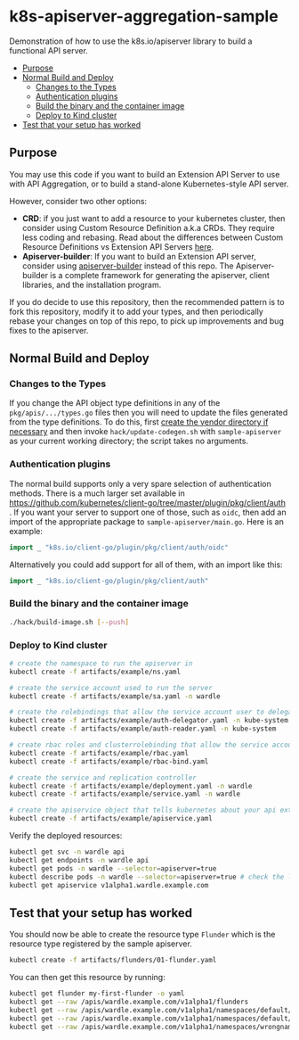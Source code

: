 # k8s-apiserver-aggregation-sample

Demonstration of how to use the k8s.io/apiserver library to build a functional API server.

- [Purpose](#purpose)
- [Normal Build and Deploy](#normal-build-and-deploy)
  - [Changes to the Types](#changes-to-the-types)
  - [Authentication plugins](#authentication-plugins)
  - [Build the binary and the container image](#build-the-binary-and-the-container-image)
  - [Deploy to Kind cluster](#deploy-to-kind-cluster)
- [Test that your setup has worked](#test-that-your-setup-has-worked)

## Purpose

You may use this code if you want to build an Extension API Server to use with API Aggregation, or to build a stand-alone Kubernetes-style API server.

However, consider two other options:
  * **CRD**:  if you just want to add a resource to your kubernetes cluster, then consider using Custom Resource Definition a.k.a CRDs.  They require less coding and rebasing.  Read about the differences between Custom Resource Definitions vs Extension API Servers [here](https://kubernetes.io/docs/concepts/api-extension/custom-resources).
  * **Apiserver-builder**: If you want to build an Extension API server, consider using [apiserver-builder](https://github.com/kubernetes-incubator/apiserver-builder) instead of this repo.  The Apiserver-builder is a complete framework for generating the apiserver, client libraries, and the installation program.

If you do decide to use this repository, then the recommended pattern is to fork this repository, modify it to add your types, and then periodically rebase your changes on top of this repo, to pick up improvements and bug fixes to the apiserver.

## Normal Build and Deploy

### Changes to the Types

If you change the API object type definitions in any of the
`pkg/apis/.../types.go` files then you will need to update the files
generated from the type definitions.  To do this, first
[create the vendor directory if necessary](#when-using-go-111-modules)
and then invoke `hack/update-codegen.sh` with `sample-apiserver` as
your current working directory; the script takes no arguments.

### Authentication plugins

The normal build supports only a very spare selection of
authentication methods.  There is a much larger set available in
https://github.com/kubernetes/client-go/tree/master/plugin/pkg/client/auth
.  If you want your server to support one of those, such as `oidc`,
then add an import of the appropriate package to
`sample-apiserver/main.go`.  Here is an example:

``` go
import _ "k8s.io/client-go/plugin/pkg/client/auth/oidc"
```

Alternatively you could add support for all of them, with an import
like this:

``` go
import _ "k8s.io/client-go/plugin/pkg/client/auth"
```

### Build the binary and the container image
```sh
./hack/build-image.sh [--push]
```

### Deploy to Kind cluster

```sh
# create the namespace to run the apiserver in
kubectl create -f artifacts/example/ns.yaml

# create the service account used to run the server
kubectl create -f artifacts/example/sa.yaml -n wardle

# create the rolebindings that allow the service account user to delegate authz back to the kubernetes master for incoming requests to the apiserver
kubectl create -f artifacts/example/auth-delegator.yaml -n kube-system
kubectl create -f artifacts/example/auth-reader.yaml -n kube-system

# create rbac roles and clusterrolebinding that allow the service account user to use admission webhooks
kubectl create -f artifacts/example/rbac.yaml
kubectl create -f artifacts/example/rbac-bind.yaml

# create the service and replication controller
kubectl create -f artifacts/example/deployment.yaml -n wardle
kubectl create -f artifacts/example/service.yaml -n wardle

# create the apiservice object that tells kubernetes about your api extension and where in the cluster the server is located
kubectl create -f artifacts/example/apiservice.yaml
```

Verify the deployed resources:
```sh
kubectl get svc -n wardle api
kubectl get endpoints -n wardle api
kubectl get pods -n wardle --selector=apiserver=true
kubectl describe pods -n wardle --selector=apiserver=true # check the logs
kubectl get apiservice v1alpha1.wardle.example.com
```

## Test that your setup has worked

You should now be able to create the resource type ```Flunder``` which is the resource type registered by the sample apiserver.
```sh
kubectl create -f artifacts/flunders/01-flunder.yaml
```

You can then get this resource by running:
```sh
kubectl get flunder my-first-flunder -o yaml
kubectl get --raw /apis/wardle.example.com/v1alpha1/flunders
kubectl get --raw /apis/wardle.example.com/v1alpha1/namespaces/default/flunders
kubectl get --raw /apis/wardle.example.com/v1alpha1/namespaces/default/flunders/my-first-flunder
kubectl get --raw /apis/wardle.example.com/v1alpha1/namespaces/wrongnamespace/flunders
```
